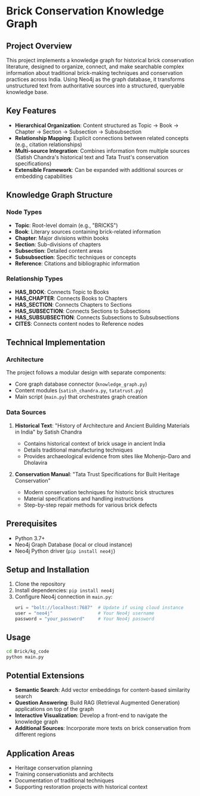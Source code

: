 # Brick Conservation Knowledge Graph

## Project Overview
This project implements a knowledge graph for historical brick conservation literature, designed to organize, connect, and make searchable complex information about traditional brick-making techniques and conservation practices across India. Using Neo4j as the graph database, it transforms unstructured text from authoritative sources into a structured, queryable knowledge base.

## Key Features
- **Hierarchical Organization**: Content structured as Topic → Book → Chapter → Section → Subsection → Subsubsection
- **Relationship Mapping**: Explicit connections between related concepts (e.g., citation relationships)
- **Multi-source Integration**: Combines information from multiple sources (Satish Chandra's historical text and Tata Trust's conservation specifications)
- **Extensible Framework**: Can be expanded with additional sources or embedding capabilities

## Knowledge Graph Structure

### Node Types
- **Topic**: Root-level domain (e.g., "BRICKS")
- **Book**: Literary sources containing brick-related information
- **Chapter**: Major divisions within books
- **Section**: Sub-divisions of chapters
- **Subsection**: Detailed content areas
- **Subsubsection**: Specific techniques or concepts
- **Reference**: Citations and bibliographic information

### Relationship Types
- **HAS_BOOK**: Connects Topic to Books
- **HAS_CHAPTER**: Connects Books to Chapters
- **HAS_SECTION**: Connects Chapters to Sections
- **HAS_SUBSECTION**: Connects Sections to Subsections
- **HAS_SUBSUBSECTION**: Connects Subsections to Subsubsections
- **CITES**: Connects content nodes to Reference nodes

## Technical Implementation

### Architecture
The project follows a modular design with separate components:
- Core graph database connector (`knowledge_graph.py`)
- Content modules (`satish_chandra.py`, `tatatrust.py`)
- Main script (`main.py`) that orchestrates graph creation

### Data Sources
1. **Historical Text**: "History of Architecture and Ancient Building Materials in India" by Satish Chandra
   - Contains historical context of brick usage in ancient India
   - Details traditional manufacturing techniques
   - Provides archaeological evidence from sites like Mohenjo-Daro and Dholavira

2. **Conservation Manual**: "Tata Trust Specifications for Built Heritage Conservation"
   - Modern conservation techniques for historic brick structures
   - Material specifications and handling instructions
   - Step-by-step repair methods for various brick defects

## Prerequisites
- Python 3.7+
- Neo4j Graph Database (local or cloud instance)
- Neo4j Python driver (`pip install neo4j`)

## Setup and Installation
1. Clone the repository
2. Install dependencies: `pip install neo4j`
3. Configure Neo4j connection in `main.py`:
   ```python
   uri = "bolt://localhost:7687"  # Update if using cloud instance
   user = "neo4j"                 # Your Neo4j username
   password = "your_password"     # Your Neo4j password
   ```

## Usage
```bash
cd Brick/kg_code
python main.py
```

## Potential Extensions
- **Semantic Search**: Add vector embeddings for content-based similarity search
- **Question Answering**: Build RAG (Retrieval Augmented Generation) applications on top of the graph
- **Interactive Visualization**: Develop a front-end to navigate the knowledge graph
- **Additional Sources**: Incorporate more texts on brick conservation from different regions

## Application Areas
- Heritage conservation planning
- Training conservationists and architects
- Documentation of traditional techniques
- Supporting restoration projects with historical context






